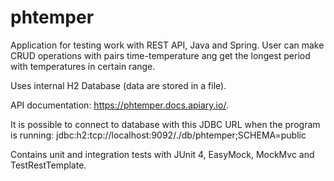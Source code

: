# phtemper
Application for testing work with REST API, Java and Spring. User can make CRUD operations with pairs time-temperature ang get the longest period with temperatures in certain range.

Uses internal H2 Database (data are stored in a file).

API documentation: https://phtemper.docs.apiary.io/.

It is possible to connect to database with this JDBC URL when the program is running: jdbc:h2:tcp://localhost:9092/./db/phtemper;SCHEMA=public

Contains unit and integration tests with JUnit 4, EasyMock, MockMvc and TestRestTemplate.
